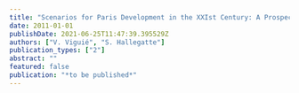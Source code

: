 ```yaml
---
title: "Scenarios for Paris Development in the XXIst Century: A Prospective Exercise on the Impact of a Carbon Tax"
date: 2011-01-01
publishDate: 2021-06-25T11:47:39.395529Z
authors: ["V. Viguié", "S. Hallegatte"]
publication_types: ["2"]
abstract: ""
featured: false
publication: "*to be published*"
---
```



